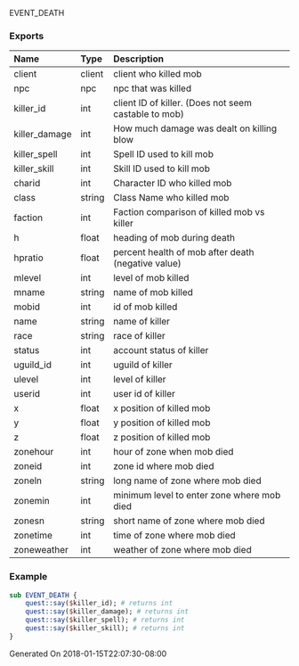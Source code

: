 EVENT_DEATH
### Exports
**Name**|**Type**|**Description**
:-----|:-----|:-----
client|client|client who killed mob
npc|npc|npc that was killed
killer_id|int|client ID of killer. (Does not seem castable to mob)
killer_damage|int|How much damage was dealt on killing blow
killer_spell|int|Spell ID used to kill mob
killer_skill|int|Skill ID used to kill mob
charid|int|Character ID who killed mob
class|string|Class Name who killed mob
faction|int|Faction comparison of killed mob vs killer
h|float|heading of mob during death
hpratio|float|percent health of mob after death (negative value)
mlevel|int|level of mob killed
mname|string|name of mob killed
mobid|int|id of mob killed
name|string|name of killer
race|string|race of killer
status|int|account status of killer
uguild_id|int|uguild of killer|
ulevel|int|level of killer
userid|int|user id of killer
x|float|x position of killed mob
y|float|y position of killed mob
z|float|z position of killed mob
zonehour|int|hour of zone when mob died
zoneid|int|zone id where mob died
zoneln|string|long name of zone where mob died
zonemin|int|minimum level to enter zone where mob died
zonesn|string|short name of zone where mob died
zonetime|int|time of zone where mob died
zoneweather|int|weather of zone where mob died
### Example
```perl
sub EVENT_DEATH {
	quest::say($killer_id); # returns int
	quest::say($killer_damage); # returns int
	quest::say($killer_spell); # returns int
	quest::say($killer_skill); # returns int
}
```

Generated On 2018-01-15T22:07:30-08:00